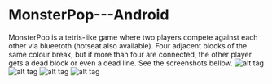 MonsterPop---Android
====================
MonsterPop is a tetris-like game where two players compete against each other via blueetoth (hotseat also available). 
Four adjacent blocks of the same colour break, but if more than four are connected, the other player gets a dead block or even a dead line. See the screenshots bellow. 
![alt tag](https://drive.google.com/file/d/0BweL5SFQT0BLekpYOEJacXZmR0E/view?usp=sharing)
![alt tag](https://raw.github.com/ioana-vlad/MonsterPop---Android/blob/master/Screenshots/20130609_114351.jpg)
![alt tag](https://raw.github.com/ioana-vlad/MonsterPop---Android/blob/master/Screenshots/20130609_114404.jpg)
![alt tag](https://raw.github.com/ioana-vlad/MonsterPop---Android/blob/master/Screenshots/20130609_114418.jpg)
